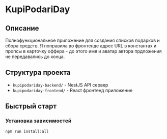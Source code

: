 # KupiPodariDay

## Описание
Полнофункциональное приложение для создания списков подарков и сбора средств.
Я поправила во фронтенде адрес URL в константах и пропсы в карточку оффера - до этого имя и аватар автора прдложения не передавались до конца.

## Структура проекта
- `kupipodariday-backend/` - NestJS API сервер
- `kupipodariday-frontend/` - React фронтенд приложение

## Быстрый старт

### Установка зависимостей
```bash
npm run install:all